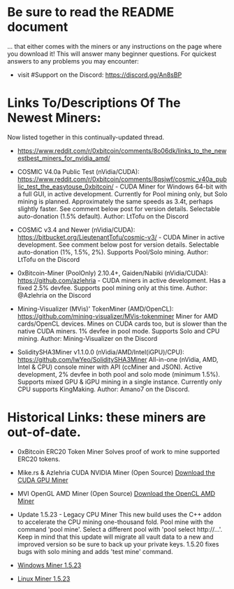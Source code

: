 # Be sure to read the README document
... that either comes with the miners or any instructions on the page where you download it! This will answer many beginner questions. For quickest answers to any problems you may encounter:
* visit #Support on the Discord: https://discord.gg/An8sBP

# Links To/Descriptions Of The Newest Miners:
Now listed together in this continually-updated thread.
* https://www.reddit.com/r/0xbitcoin/comments/8o06dk/links_to_the_newestbest_miners_for_nvidia_amd/

* COSMIC V4.0a Public Test (nVidia/CUDA): 
https://www.reddit.com/r/0xbitcoin/comments/8qsjwf/cosmic_v40a_public_test_the_easytouse_0xbitcoin/ - CUDA Miner for Windows 64-bit with a full GUI, in active development. Currently for Pool mining only, but Solo mining is planned. Approximately the same speeds as 3.4t, perhaps slightly faster. See comment below post for version details. Selectable auto-donation (1.5% default). Author: LtTofu on the Discord

* COSMiC v3.4 and Newer (nVidia/CUDA): 
https://bitbucket.org/LieutenantTofu/cosmic-v3/ - CUDA Miner in active development. See comment below post for version details. Selectable auto-donation (1%, 1.5%, 2%). Supports Pool/Solo mining. Author: LtTofu on the Discord

* 0xBitcoin-Miner (PoolOnly) 2.10.4+, Gaiden/Nabiki (nVidia/CUDA): 
https://github.com/azlehria - CUDA miners in active development. Has a fixed 2.5% devfee. Supports pool mining only at this time. Author: @Azlehria on the Discord

* Mining-Visualizer (MVis)' TokenMiner (AMD/OpenCL): 
https://github.com/mining-visualizer/MVis-tokenminer Miner for AMD cards/OpenCL devices. Mines on CUDA cards too, but is slower than the native CUDA miners. 1% devfee in pool mode. Supports Solo and CPU mining. Author: Mining-Visualizer on the Discord

* SoliditySHA3Miner v1.1.0.0 (nVidia/AMD/Intel(iGPU)/CPU):
https://github.com/lwYeo/SoliditySHA3Miner All-in-one (nVidia, AMD, Intel & CPU) console miner with API (ccMiner and JSON). Active development, 2% devfee in both pool and solo mode (minimum 1.5%). Supports mixed GPU & iGPU mining in a single instance. Currently only CPU supports KingMaking. Author: Amano7 on the Discord.

# Historical Links: these miners are out-of-date.

* 0xBitcoin ERC20 Token Miner
Solves proof of work to mine supported ERC20 tokens.

* Mike.rs & Azlehria CUDA NVIDIA Miner (Open Source)
[Download the CUDA GPU Miner](https://github.com/azlehria/0xbitcoin-gpuminer/releases)

* MVI OpenGL AMD Miner (Open Source)
[Download the OpenCL AMD Miner](https://github.com/mining-visualizer/MVis-tokenminer/releases)

* Update 1.5.23 - Legacy CPU Miner
This new build uses the C++ addon to accelerate the CPU mining one-thousand fold.  Pool mine with the command 'pool mine'.  Select a different pool with 'pool select http://...'.  Keep in mind that this update will migrate all vault data to a new and improved version so be sure to back up your private keys.  1.5.20 fixes bugs with solo mining and adds 'test mine' command.

* [Windows Miner 1.5.23](https://github.com/0xbitcoin/0xbitcoin-miner/raw/master/dist/0xbtcminer-win.zip)
* [Linux Miner 1.5.23](https://github.com/0xbitcoin/0xbitcoin-miner/raw/master/dist/0xbtcminer-linux.zip)
